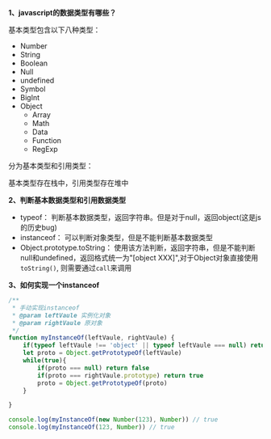 **1、javascript的数据类型有哪些？**

基本类型包含以下八种类型：
- Number
- String
- Boolean
- Null
- undefined
- Symbol
- BigInt
- Object
  - Array
  - Math
  - Data
  - Function
  - RegExp

分为基本类型和引用类型：

基本类型存在栈中，引用类型存在堆中

**2、判断基本数据类型和引用数据类型**
 - typeof： 判断基本数据类型，返回字符串。但是对于null，返回object(这是js的历史bug)
 - instanceof： 可以判断对象类型，但是不能判断基本数据类型
 - Object.prototype.toString： 使用该方法判断，返回字符串，但是不能判断null和undefined，返回格式统一为"[object XXX]",对于Object对象直接使用`toString()`, 则需要通过`call`来调用

**3、如何实现一个instanceof**

```js
/**
 * 手动实现instanceof
 * @param leftVaule 实例化对象
 * @param rightVaule 原对象
 */
function myInstanceOf(leftVaule, rightVaule) {
    if(typeof leftVaule !== 'object' || typeof leftVaule === null) return false
    let proto = Object.getPrototypeOf(leftVaule)
    while(true){
        if(proto === null) return false
        if(proto === rightVaule.prototype) return true
        proto = Object.getPrototypeOf(proto)
    }

}

console.log(myInstanceOf(new Number(123), Number)) // true
console.log(myInstanceOf(123, Number)) // true
```


